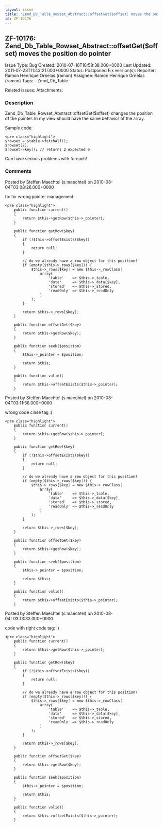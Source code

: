 ```yaml
---
layout: issue
title: "Zend_Db_Table_Rowset_Abstract::offsetGet($offset) moves the position do pointer"
id: ZF-10176
---
```


ZF-10176: Zend\_Db\_Table\_Rowset\_Abstract::offsetGet($offset) moves the position do pointer 
----------------------------------------------------------------------------------------------

 Issue Type: Bug Created: 2010-07-18T18:58:38.000+0000 Last Updated: 2011-07-23T11:43:21.000+0000 Status: Postponed Fix version(s): 
 Reporter:  Ramon Henrique Ornelas (ramon)  Assignee:  Ramon Henrique Ornelas (ramon)  Tags: - Zend\_Db\_Table
 
 Related issues: 
 Attachments: 
### Description

Zend\_Db\_Table\_Rowset\_Abstract::offsetGet($offset) changes the position of the pointer. In my view should have the same behavior of the array.

Sample code:

 
    <pre class="highlight">
    $rowset = $table->fetchAll();
    $rowset[2];
    $rowset->key(); // returns 2 expected 0


Can have serious problems with foreach!

 

 

### Comments

Posted by Steffen Maechtel (s.maechtel) on 2010-08-04T03:08:26.000+0000

fix for wrong pointer management:

 
    <pre class="highlight">
        public function current()
        {
            return $this->getRow($this->_pointer);
        }
    
        public function getRow($key)
        {
            if (!$this->offsetExists($key))
            {
                return null;
            }
    
            // do we already have a row object for this position?
            if (empty($this->_rows[$key])) {
                $this->_rows[$key] = new $this->_rowClass(
                    array(
                        'table'    => $this->_table,
                        'data'     => $this->_data[$key],
                        'stored'   => $this->_stored,
                        'readOnly' => $this->_readOnly
                    )
                );
            }
    
            return $this->_rows[$key];
        }
    
        public function offsetGet($key)
        {
            return $this->getRow($key);
        }
    
        public function seek($position)
        {
            $this->_pointer = $position;
    
            return $this;
        }
    
        public function valid()
        {
            return $this->offsetExists($this->_pointer);
        }


 

 

Posted by Steffen Maechtel (s.maechtel) on 2010-08-04T03:11:58.000+0000

wrong code close tag :(

 
    <pre class="highlight">
        public function current()
        {
            return $this->getRow($this->_pointer);
        }
    
        public function getRow($key)
        {
            if (!$this->offsetExists($key))
            {
                return null;
            }
    
            // do we already have a row object for this position?
            if (empty($this->_rows[$key])) {
                $this->_rows[$key] = new $this->_rowClass(
                    array(
                        'table'    => $this->_table,
                        'data'     => $this->_data[$key],
                        'stored'   => $this->_stored,
                        'readOnly' => $this->_readOnly
                    )
                );
            }
    
            return $this->_rows[$key];
        }
    
        public function offsetGet($key)
        {
            return $this->getRow($key);
        }
    
        public function seek($position)
        {
            $this->_pointer = $position;
    
            return $this;
        }
    
        public function valid()
        {
            return $this->offsetExists($this->_pointer);
        }


 

 

Posted by Steffen Maechtel (s.maechtel) on 2010-08-04T03:13:33.000+0000

code with right code tag: :)

 
    <pre class="highlight">
        public function current()
        {
            return $this->getRow($this->_pointer);
        }
    
        public function getRow($key)
        {
            if (!$this->offsetExists($key))
            {
                return null;
            }
    
            // do we already have a row object for this position?
            if (empty($this->_rows[$key])) {
                $this->_rows[$key] = new $this->_rowClass(
                    array(
                        'table'    => $this->_table,
                        'data'     => $this->_data[$key],
                        'stored'   => $this->_stored,
                        'readOnly' => $this->_readOnly
                    )
                );
            }
    
            return $this->_rows[$key];
        }
    
        public function offsetGet($key)
        {
            return $this->getRow($key);
        }
    
        public function seek($position)
        {
            $this->_pointer = $position;
    
            return $this;
        }
    
        public function valid()
        {
            return $this->offsetExists($this->_pointer);
        }


 

 